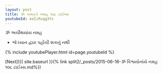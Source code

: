 ```yaml
---
layout: post
title: ૐ કામકૃતે નમહ ૧૦૮ ટાઈમ્સ
youtubeId: eeIiRuqg3Ys
---
```

 
 
 ૐ અચીંથયાંય નમહ  
 
 -  જે ધ્યાન દ્વારા પહોંચી શકાતું નથી 
 
  
 
  
 
 
 
 
 
 


{% include youtubePlayer.html id=page.youtubeId %}
 
[Next]({{ site.baseurl }}{% link  split2/_posts/2015-06-16-ૐ વિશ્વયોનાંયે નમહ ૧૦૮ ટાઈમ્સ.md%})
 
